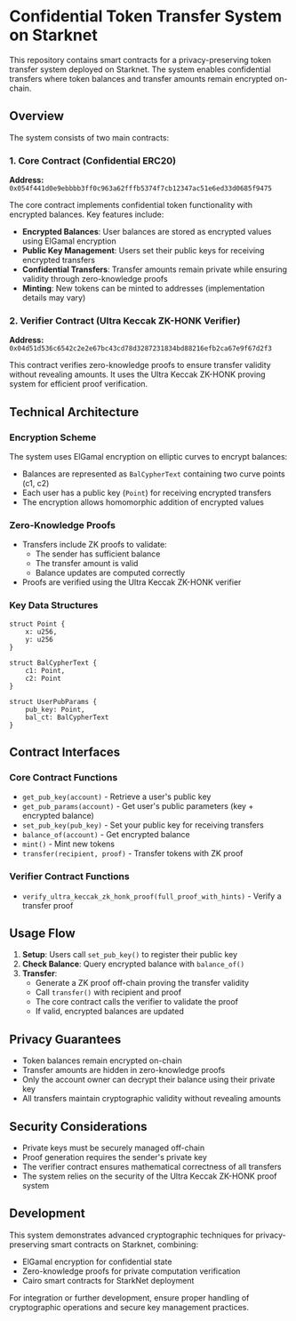 # Confidential Token Transfer System on Starknet

This repository contains smart contracts for a privacy-preserving token transfer system deployed on Starknet. The system enables confidential transfers where token balances and transfer amounts remain encrypted on-chain.

## Overview

The system consists of two main contracts:

### 1. Core Contract (Confidential ERC20)
**Address:** `0x054f441d0e9ebbbb3ff0c963a62fffb5374f7cb12347ac51e6ed33d0685f9475`

The core contract implements confidential token functionality with encrypted balances. Key features include:

- **Encrypted Balances**: User balances are stored as encrypted values using ElGamal encryption
- **Public Key Management**: Users set their public keys for receiving encrypted transfers
- **Confidential Transfers**: Transfer amounts remain private while ensuring validity through zero-knowledge proofs
- **Minting**: New tokens can be minted to addresses (implementation details may vary)

### 2. Verifier Contract (Ultra Keccak ZK-HONK Verifier)
**Address:** `0x04d51d536c6542c2e2e67bc43cd78d3287231834bd88216efb2ca67e9f67d2f3`

This contract verifies zero-knowledge proofs to ensure transfer validity without revealing amounts. It uses the Ultra Keccak ZK-HONK proving system for efficient proof verification.

## Technical Architecture

### Encryption Scheme
The system uses ElGamal encryption on elliptic curves to encrypt balances:
- Balances are represented as `BalCypherText` containing two curve points (c1, c2)
- Each user has a public key (`Point`) for receiving encrypted transfers
- The encryption allows homomorphic addition of encrypted values

### Zero-Knowledge Proofs
- Transfers include ZK proofs to validate:
  - The sender has sufficient balance
  - The transfer amount is valid
  - Balance updates are computed correctly
- Proofs are verified using the Ultra Keccak ZK-HONK verifier

### Key Data Structures

```cairo
struct Point {
    x: u256,
    y: u256
}

struct BalCypherText {
    c1: Point,
    c2: Point
}

struct UserPubParams {
    pub_key: Point,
    bal_ct: BalCypherText
}
```

## Contract Interfaces

### Core Contract Functions

- `get_pub_key(account)` - Retrieve a user's public key
- `get_pub_params(account)` - Get user's public parameters (key + encrypted balance)
- `set_pub_key(pub_key)` - Set your public key for receiving transfers
- `balance_of(account)` - Get encrypted balance
- `mint()` - Mint new tokens
- `transfer(recipient, proof)` - Transfer tokens with ZK proof

### Verifier Contract Functions

- `verify_ultra_keccak_zk_honk_proof(full_proof_with_hints)` - Verify a transfer proof

## Usage Flow

1. **Setup**: Users call `set_pub_key()` to register their public key
2. **Check Balance**: Query encrypted balance with `balance_of()`
3. **Transfer**: 
   - Generate a ZK proof off-chain proving the transfer validity
   - Call `transfer()` with recipient and proof
   - The core contract calls the verifier to validate the proof
   - If valid, encrypted balances are updated

## Privacy Guarantees

- Token balances remain encrypted on-chain
- Transfer amounts are hidden in zero-knowledge proofs
- Only the account owner can decrypt their balance using their private key
- All transfers maintain cryptographic validity without revealing amounts

## Security Considerations

- Private keys must be securely managed off-chain
- Proof generation requires the sender's private key
- The verifier contract ensures mathematical correctness of all transfers
- The system relies on the security of the Ultra Keccak ZK-HONK proof system

## Development

This system demonstrates advanced cryptographic techniques for privacy-preserving smart contracts on Starknet, combining:
- ElGamal encryption for confidential state
- Zero-knowledge proofs for private computation verification
- Cairo smart contracts for StarkNet deployment

For integration or further development, ensure proper handling of cryptographic operations and secure key management practices.
